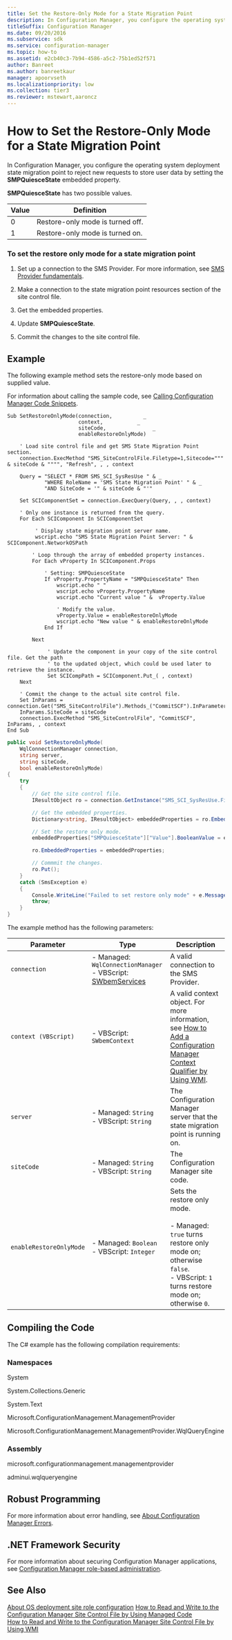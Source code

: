 ```yaml
---
title: Set the Restore-Only Mode for a State Migration Point
description: In Configuration Manager, you configure the operating system deployment state migration point to reject new requests to store user data by setting the SMPQuiesceState embedded property.
titleSuffix: Configuration Manager
ms.date: 09/20/2016
ms.subservice: sdk
ms.service: configuration-manager
ms.topic: how-to
ms.assetid: e2cb40c3-7b94-4586-a5c2-75b1ed52f571
author: Banreet
ms.author: banreetkaur
manager: apoorvseth
ms.localizationpriority: low
ms.collection: tier3
ms.reviewer: mstewart,aaroncz 
---
```

# How to Set the Restore-Only Mode for a State Migration Point
In Configuration Manager, you configure the operating system deployment state migration point to reject new requests to store user data by setting the **SMPQuiesceState** embedded property.  

 **SMPQuiesceState** has two possible values.  

|Value|Definition|  
|-----------|----------------|  
|0|Restore-only mode is turned off.|  
|1|Restore-only mode is turned on.|  

### To set the restore only mode for a state migration point  

1.  Set up a connection to the SMS Provider. For more information, see [SMS Provider fundamentals](../core/understand/sms-provider-fundamentals.md).  

2.  Make a connection to the state migration point resources section of the site control file.  

3.  Get the embedded properties.  

4.  Update **SMPQuiesceState**.  

5.  Commit the changes to the site control file.  

## Example  
 The following example method sets the restore-only mode based on supplied value.  

 For information about calling the sample code, see [Calling Configuration Manager Code Snippets](../../develop/core/understand/calling-code-snippets.md).  

```vbs  
Sub SetRestoreOnlyMode(connection,          _  
                       context,           _  
                       siteCode,               _  
                       enableRestoreOnlyMode)  

    ' Load site control file and get SMS State Migration Point section.  
    connection.ExecMethod "SMS_SiteControlFile.Filetype=1,Sitecode=""" & siteCode & """", "Refresh", , , context  

    Query = "SELECT * FROM SMS_SCI_SysResUse " & _  
            "WHERE RoleName = 'SMS State Migration Point' " & _  
            "AND SiteCode = '" & siteCode & "'"  

    Set SCIComponentSet = connection.ExecQuery(Query, , , context)  

    ' Only one instance is returned from the query.  
    For Each SCIComponent In SCIComponentSet  

         ' Display state migration point server name.  
         wscript.echo "SMS State Migration Point Server: " & SCIComponent.NetworkOSPath                                      

        ' Loop through the array of embedded property instances.  
        For Each vProperty In SCIComponent.Props  

            ' Setting: SMPQuiesceState  
            If vProperty.PropertyName = "SMPQuiesceState" Then  
                wscript.echo " "  
                wscript.echo vProperty.PropertyName  
                wscript.echo "Current value " &  vProperty.Value                 

                ' Modify the value.  
                vProperty.Value = enableRestoreOnlyMode  
                wscript.echo "New value " & enableRestoreOnlyMode  
            End If  

        Next     

             ' Update the component in your copy of the site control file. Get the path  
             ' to the updated object, which could be used later to retrieve the instance.  
             Set SCICompPath = SCIComponent.Put_( , context)  
    Next  

    ' Commit the change to the actual site control file.  
    Set InParams = connection.Get("SMS_SiteControlFile").Methods_("CommitSCF").InParameters.SpawnInstance_  
    InParams.SiteCode = siteCode  
    connection.ExecMethod "SMS_SiteControlFile", "CommitSCF", InParams, , context  
End Sub  
```  

```c#  
public void SetRestoreOnlyMode(  
    WqlConnectionManager connection,  
    string server,   
    string siteCode,   
    bool enableRestoreOnlyMode)  
{  
    try  
    {  
        // Get the site control file.  
        IResultObject ro = connection.GetInstance("SMS_SCI_SysResUse.FileType=2,ItemName='[\"Display=\\\\" + server + "\\\"]MSWNET:[\"SMS_SITE=" + siteCode + "\"]\\\\" + server + "\\,SMS State Migration Point',ItemType='System Resource Usage',SiteCode='" + siteCode + "'");  

        // Get the embedded properties.  
        Dictionary<string, IResultObject> embeddedProperties = ro.EmbeddedProperties;  

        // Set the restore only mode.  
        embeddedProperties["SMPQuiesceState"]["Value"].BooleanValue = enableRestoreOnlyMode;  

        ro.EmbeddedProperties = embeddedProperties;  

        // Commmit the changes.  
        ro.Put();  
    }  
    catch (SmsException e)  
    {  
        Console.WriteLine("Failed to set restore only mode" + e.Message);  
        throw;  
    }  
}  
```  

 The example method has the following parameters:  

|Parameter|Type|Description|
|-|-|-|
|`connection`|-   Managed: `WqlConnectionManager`<br />-   VBScript: [SWbemServices](/windows/win32/wmisdk/swbemservices)|A valid connection to the SMS Provider.|  
|`context (VBScript)`|-   VBScript: `SWbemContext`|A valid context object. For more information, see [How to Add a Configuration Manager Context Qualifier by Using WMI](../../develop/core/understand/how-to-add-a-configuration-manager-context-qualifier-by-using-wmi.md).|  
|`server`|-   Managed: `String`<br />-   VBScript: `String`|The Configuration Manager server that the state migration point is running on.|  
|`siteCode`|-   Managed: `String`<br />-   VBScript: `String`|The Configuration Manager site code.|  
|`enableRestoreOnlyMode`|-   Managed: `Boolean`<br />-   VBScript: `Integer`|Sets the restore only mode.<br /><br /> -   Managed: `true` turns restore only mode on; otherwise `false`.<br />-   VBScript: `1` turns restore mode on; otherwise `0`.|  

## Compiling the Code  
 The C# example has the following compilation requirements:  

### Namespaces  
 System  

 System.Collections.Generic  

 System.Text  

 Microsoft.ConfigurationManagement.ManagementProvider  

 Microsoft.ConfigurationManagement.ManagementProvider.WqlQueryEngine  

### Assembly  
 microsoft.configurationmanagement.managementprovider  

 adminui.wqlqueryengine  

## Robust Programming  
 For more information about error handling, see [About Configuration Manager Errors](../../develop/core/understand/about-configuration-manager-errors.md).  

## .NET Framework Security  
 For more information about securing Configuration Manager applications, see [Configuration Manager role-based administration](../../develop/core/servers/configure/role-based-administration.md).  

## See Also  
 [About OS deployment site role configuration](about-operating-system-deployment-site-role-configuration.md)
 [How to Read and Write to the Configuration Manager Site Control File by Using Managed Code](../../develop/core/understand/how-to-read-and-write-to-the-site-control-file-by-using-managed-code.md)   
 [How to Read and Write to the Configuration Manager Site Control File by Using WMI](../../develop/core/understand/how-to-read-and-write-to-the-site-control-file-by-using-wmi.md)
